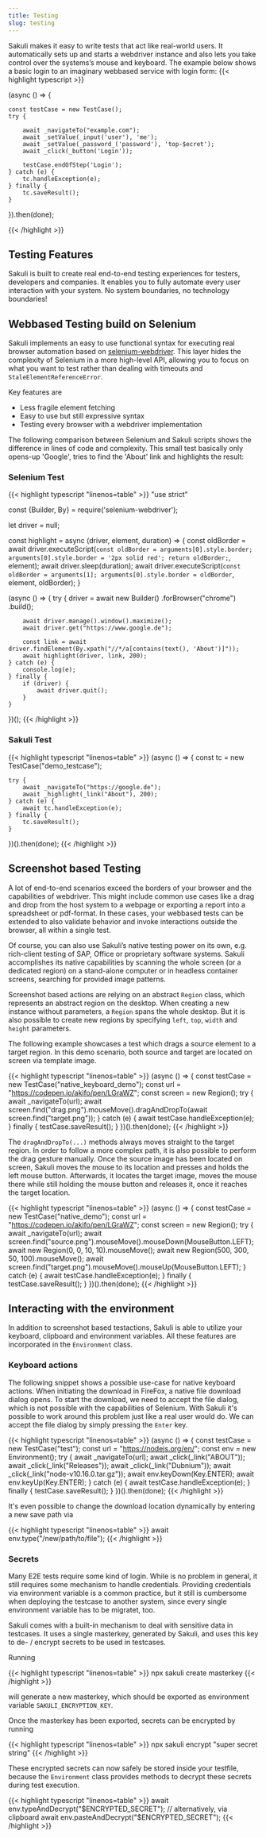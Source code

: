 ```yaml
---
title: Testing
slug: testing
---
```


Sakuli makes it easy to write tests that act like real-world users. It automatically sets up and starts a webdriver instance and also lets you take control over the systems’s mouse and keyboard. The example below shows a basic login to an imaginary webbased service with login form:
{{< highlight typescript >}}

(async () => {

    const testCase = new TestCase();
    try {

        await _navigateTo("example.com");
        await _setValue(_input('user'), 'me');
        await _setValue(_password_('password'), 'top-$ecret');
        await _click(_button('Login'));

        testCase.endOfStep('Login');
    } catch (e) {
        tc.handleException(e);
    } finally {
        tc.saveResult();
    }

}).then(done);

{{< /highlight >}}

## Testing Features

Sakuli is built to create real end-to-end testing experiences for testers, developers and companies. It enables you to fully automate every user interaction with your system. No system boundaries, no technology boundaries!

## Webbased Testing build on Selenium

Sakuli implements an easy to use functional syntax for executing real browser automation based on [selenium-webdriver](https://github.com/SeleniumHQ/selenium). This layer hides the complexity of Selenium in a more high-level API, allowing you to focus on what you want to test rather than dealing with timeouts and `StaleElementReferenceError`.

Key features are

- Less fragile element fetching
- Easy to use but still expressive syntax
- Testing every browser with a webdriver implementation

The following comparison between Selenium and Sakuli scripts shows the difference in lines of code and complexity.
This small test basically only opens-up 'Google', tries to find the 'About' link and highlights the result:

### Selenium Test
{{< highlight typescript "linenos=table" >}}
"use strict"

const {Builder, By} = require('selenium-webdriver');

let driver = null;

const highlight = async (driver, element, duration) => {
    const oldBorder = await driver.executeScript(`const oldBorder = arguments[0].style.border; arguments[0].style.border = '2px solid red'; return oldBorder;`, element);
    await driver.sleep(duration);
    await driver.executeScript(`const oldBorder = arguments[1]; arguments[0].style.border = oldBorder`, element, oldBorder);
}

(async () => {
    try {
        driver = await new Builder()
            .forBrowser("chrome")
            .build();

        await driver.manage().window().maximize();
        await driver.get("https://www.google.de");

        const link = await driver.findElement(By.xpath("//*/a[contains(text(), 'About')]"));
        await highlight(driver, link, 200);
    } catch (e) {
        console.log(e);
    } finally {
        if (driver) {
            await driver.quit();
        }
    }
})();
{{< /highlight >}}

### Sakuli Test
{{< highlight typescript "linenos=table" >}}
(async () => {
    const tc = new TestCase("demo_testcase");

    try {
        await _navigateTo("https://google.de");
        await _highlight(_link("About"), 200);
    } catch (e) {
        await tc.handleException(e);
    } finally {
        tc.saveResult();
    }
})().then(done);
{{< /highlight >}}

## Screenshot based Testing

A lot of end-to-end scenarios exceed the borders of your browser and the capabilities of webdriver. This might include common use cases like a drag and drop from the host system to a webpage or exporting a report into a spreadsheet or pdf-format. In these cases, your webbased tests can be extended to also validate behavior and invoke interactions outside the browser, all within a single test.

Of course, you can also use Sakuli’s native testing power on its own, e.g. rich-client testing of SAP, Office or proprietary software systems. Sakuli accomplishes its native capabilities by scanning the whole screen (or a dedicated region) on a stand-alone computer or in headless container screens, searching for provided image patterns.

Screenshot based actions are relying on an abstract `Region` class, which represents an abstract region on the desktop.
When creating a new instance without parameters, a `Region` spans the whole desktop.
But it is also possible to create new regions by specifying `left`, `top`, `width` and `height` parameters.

The following example showcases a test which drags a source element to a target region.
In this demo scenario, both source and target are located on screen via template image.

{{< highlight typescript "linenos=table" >}}
(async () => {
    const testCase = new TestCase("native_keyboard_demo");
    const url = "https://codepen.io/akifo/pen/LGraWZ";
    const screen = new Region();
    try {
        await _navigateTo(url);
        await screen.find("drag.png").mouseMove().dragAndDropTo(await screen.find("target.png"));
    } catch (e) {
        await testCase.handleException(e);
    } finally {
        testCase.saveResult();
    }
})().then(done);
{{< /highlight >}}

The `dragAndDropTo(...)` methods always moves straight to the target region.
In order to follow a more complex path, it is also possible to perform the drag gesture manually.
Once the source image has been located on screen, Sakuli moves the mouse to its location and presses and holds the left mouse button.
Afterwards, it locates the target image, moves the mouse there while still holding the mouse button and releases it, once it reaches the target location.

{{< highlight typescript "linenos=table" >}}
(async () => {
    const testCase = new TestCase("native_demo");
    const url = "https://codepen.io/akifo/pen/LGraWZ";
    const screen = new Region();
    try {
        await _navigateTo(url);
        await screen.find("source.png").mouseMove().mouseDown(MouseButton.LEFT);
        await new Region(0, 0, 10, 10).mouseMove();
        await new Region(500, 300, 50, 100).mouseMove();
        await screen.find("target.png").mouseMove().mouseUp(MouseButton.LEFT);
    } catch (e) {
        await testCase.handleException(e);
    } finally {
        testCase.saveResult();
    }
})().then(done);
{{< /highlight >}}

## Interacting with the environment

In addition to screenshot based testactions, Sakuli is able to utilize your keyboard, clipboard and environment variables.
All these features are incorporated in the `Environment` class.

### Keyboard actions

The following snippet shows a possible use-case for native keyboard actions.
When initiating the download in FireFox, a native file download dialog opens.
To start the download, we need to accept the file dialog, which is not possible with the capabilities of Selenium.
With Sakuli it's possible to work around this problem just like a real user would do.
We can accept the file dialog by simply pressing the `Enter` key.

{{< highlight typescript "linenos=table" >}}
(async () => {
    const testCase = new TestCase("test");
    const url = "https://nodejs.org/en/";
    const env = new Environment();
    try {
        await _navigateTo(url);
        await _click(_link("ABOUT"));
        await _click(_link("Releases"));
        await _click(_link("Dubnium"));
        await _click(_link("node-v10.16.0.tar.gz"));
        await env.keyDown(Key.ENTER);
        await env.keyUp(Key.ENTER);
    } catch (e) {
        await testCase.handleException(e);
    } finally {
        testCase.saveResult();
    }
})().then(done);
{{< /highlight >}}

It's even possible to change the download location dynamically by entering a new save path via

{{< highlight typescript "linenos=table" >}}
await env.type("/new/path/to/file");
{{< /highlight >}}

### Secrets

Many E2E tests require some kind of login.
While is no problem in general, it still requires some mechanism to handle credentials.
Providing credentials via environment variable is a common practice, but it still is cumbersome when deploying the testcase to another system, since every single environment variable has to be migratet, too.

Sakuli comes with a built-in mechanism to deal with sensitive data in testcases.
It uses a single masterkey, generated by Sakuli, and uses this key to de- / encrypt secrets to be used in testcases.

Running

{{< highlight typescript "linenos=table" >}}
npx sakuli create masterkey
{{< /highlight >}}

will generate a new masterkey, which should be exported as environment variable `SAKULI_ENCRYPTION_KEY`.

Once the masterkey has been exported, secrets can be encrypted by running

{{< highlight typescript "linenos=table" >}}
npx sakuli encrypt "super secret string"
{{< /highlight >}}

These encrypted secrets can now safely be stored inside your testfile, because the `Environment` class provides methods to decrypt these secrets during test execution.

{{< highlight typescript "linenos=table" >}}
await env.typeAndDecrypt("$ENCRYPTED_SECRET");
// alternatively, via clipboard
await env.pasteAndDecrypt("$ENCRYPTED_SECRET");
{{< /highlight >}}
